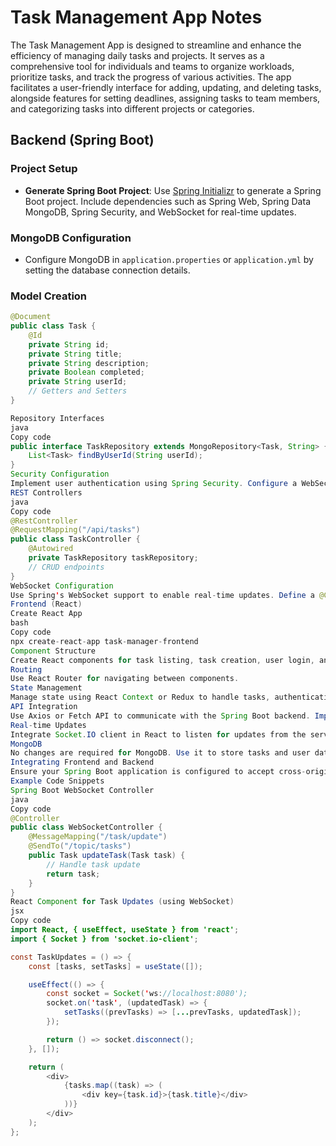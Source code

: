 # Task Management App Notes
The Task Management App is designed to streamline and enhance the efficiency of managing daily tasks and projects. It serves as a comprehensive tool for individuals and teams to organize workloads, prioritize tasks, and track the progress of various activities. The app facilitates a user-friendly interface for adding, updating, and deleting tasks, alongside features for setting deadlines, assigning tasks to team members, and categorizing tasks into different projects or categories.

## Backend (Spring Boot)

### Project Setup
- **Generate Spring Boot Project**: Use [Spring Initializr](https://start.spring.io/) to generate a Spring Boot project. Include dependencies such as Spring Web, Spring Data MongoDB, Spring Security, and WebSocket for real-time updates.

### MongoDB Configuration
- Configure MongoDB in `application.properties` or `application.yml` by setting the database connection details.

### Model Creation
```java
@Document
public class Task {
    @Id
    private String id;
    private String title;
    private String description;
    private Boolean completed;
    private String userId;
    // Getters and Setters
}

Repository Interfaces
java
Copy code
public interface TaskRepository extends MongoRepository<Task, String> {
    List<Task> findByUserId(String userId);
}
Security Configuration
Implement user authentication using Spring Security. Configure a WebSecurityConfigurerAdapter to manage authentication and authorization.
REST Controllers
java
Copy code
@RestController
@RequestMapping("/api/tasks")
public class TaskController {
    @Autowired
    private TaskRepository taskRepository;
    // CRUD endpoints
}
WebSocket Configuration
Use Spring's WebSocket support to enable real-time updates. Define a @Controller that sends messages to clients when tasks are updated.
Frontend (React)
Create React App
bash
Copy code
npx create-react-app task-manager-frontend
Component Structure
Create React components for task listing, task creation, user login, and registration.
Routing
Use React Router for navigating between components.
State Management
Manage state using React Context or Redux to handle tasks, authentication status, and real-time updates.
API Integration
Use Axios or Fetch API to communicate with the Spring Boot backend. Implement CRUD operations for tasks and handle user authentication.
Real-time Updates
Integrate Socket.IO client in React to listen for updates from the server and update the UI accordingly.
MongoDB
No changes are required for MongoDB. Use it to store tasks and user data as defined in your models.
Integrating Frontend and Backend
Ensure your Spring Boot application is configured to accept cross-origin requests from your React frontend.
Example Code Snippets
Spring Boot WebSocket Controller
java
Copy code
@Controller
public class WebSocketController {
    @MessageMapping("/task/update")
    @SendTo("/topic/tasks")
    public Task updateTask(Task task) {
        // Handle task update
        return task;
    }
}
React Component for Task Updates (using WebSocket)
jsx
Copy code
import React, { useEffect, useState } from 'react';
import { Socket } from 'socket.io-client';

const TaskUpdates = () => {
    const [tasks, setTasks] = useState([]);

    useEffect(() => {
        const socket = Socket('ws://localhost:8080');
        socket.on('task', (updatedTask) => {
            setTasks((prevTasks) => [...prevTasks, updatedTask]);
        });

        return () => socket.disconnect();
    }, []);

    return (
        <div>
            {tasks.map((task) => (
                <div key={task.id}>{task.title}</div>
            ))}
        </div>
    );
};

